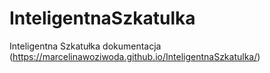 # InteligentnaSzkatulka
Inteligentna Szkatułka 
dokumentacja (https://marcelinawoziwoda.github.io/InteligentnaSzkatulka/)
